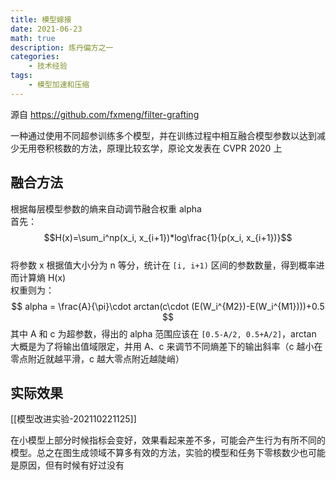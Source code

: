 ```yaml
---
title: 模型嫁接
date: 2021-06-23
math: true
description: 炼丹偏方之一
categories: 
    - 技术经验
tags: 
    - 模型加速和压缩
---
```

源自 https://github.com/fxmeng/filter-grafting 

一种通过使用不同超参训练多个模型，并在训练过程中相互融合模型参数以达到减少无用卷积核数的方法，原理比较玄学，原论文发表在 CVPR 2020 上  

## 融合方法
根据每层模型参数的熵来自动调节融合权重 alpha  
首先：  
$$H(x)=\sum_i^np(x_i, x_{i+1})*log\frac{1}{p(x_i, x_{i+1})}$$  
将参数 x 根据值大小分为 n 等分，统计在 `[i, i+1)` 区间的参数数量，得到概率进而计算熵 H(x)  
权重则为：  
$$ alpha = \frac{A}{\pi}\cdot arctan(c\cdot (E(W_i^{M2})-E(W_i^{M1})))+0.5 $$
其中 A 和 c 为超参数，得出的 alpha 范围应该在 `[0.5-A/2, 0.5+A/2]`，arctan 大概是为了将输出值域限定，并用 A、c 来调节不同熵差下的输出斜率（c 越小在零点附近就越平滑，c 越大零点附近越陡峭）  

## 实际效果
[[模型改进实验-202110221125]]

在小模型上部分时候指标会变好，效果看起来差不多，可能会产生行为有所不同的模型。总之在图生成领域不算多有效的方法，实验的模型和任务下零核数少也可能是原因，但有时候有好过没有

